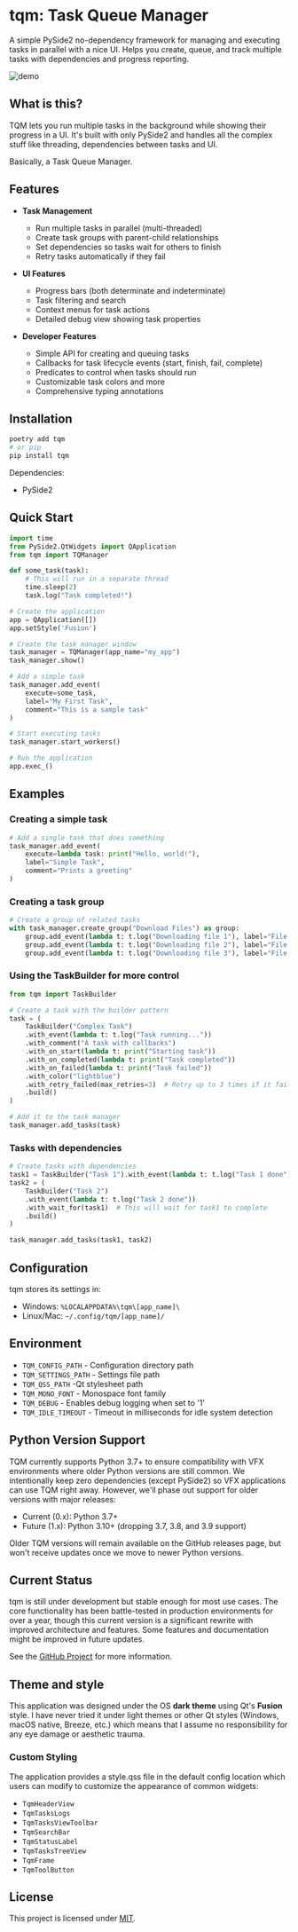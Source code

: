 # tqm: Task Queue Manager

A simple PySide2 no-dependency framework for managing and executing tasks in parallel with a nice UI. Helps you create, queue, and track multiple tasks with dependencies and progress reporting.

![demo](resources/images/tqm-demo.gif)

## What is this?

TQM lets you run multiple tasks in the background while showing their progress in a UI. It's built with only PySide2 and handles all the complex stuff like threading, dependencies between tasks and UI.

Basically, a Task Queue Manager.

## Features

- **Task Management**
  - Run multiple tasks in parallel (multi-threaded)
  - Create task groups with parent-child relationships
  - Set dependencies so tasks wait for others to finish
  - Retry tasks automatically if they fail

- **UI Features**
  - Progress bars (both determinate and indeterminate)
  - Task filtering and search
  - Context menus for task actions
  - Detailed debug view showing task properties

- **Developer Features**
  - Simple API for creating and queuing tasks
  - Callbacks for task lifecycle events (start, finish, fail, complete)
  - Predicates to control when tasks should run
  - Customizable task colors and more
  - Comprehensive typing annotations

## Installation

```bash
poetry add tqm
# or pip
pip install tqm
```

Dependencies:
- PySide2

## Quick Start

```python
import time
from PySide2.QtWidgets import QApplication
from tqm import TQManager

def some_task(task):
    # This will run in a separate thread
    time.sleep(2)
    task.log("Task completed!")

# Create the application
app = QApplication([])
app.setStyle('Fusion')

# Create the task manager window
task_manager = TQManager(app_name="my_app")
task_manager.show()

# Add a simple task
task_manager.add_event(
    execute=some_task,
    label="My First Task",
    comment="This is a sample task"
)

# Start executing tasks
task_manager.start_workers()

# Run the application
app.exec_()
```

## Examples

### Creating a simple task

```python
# Add a single task that does something
task_manager.add_event(
    execute=lambda task: print("Hello, world!"),
    label="Simple Task",
    comment="Prints a greeting"
)
```

### Creating a task group

```python
# Create a group of related tasks
with task_manager.create_group("Download Files") as group:
    group.add_event(lambda t: t.log("Downloading file 1"), label="File 1")
    group.add_event(lambda t: t.log("Downloading file 2"), label="File 2")
    group.add_event(lambda t: t.log("Downloading file 3"), label="File 3")
```

### Using the TaskBuilder for more control

```python
from tqm import TaskBuilder

# Create a task with the builder pattern
task = (
    TaskBuilder("Complex Task")
    .with_event(lambda t: t.log("Task running..."))
    .with_comment("A task with callbacks")
    .with_on_start(lambda t: print("Starting task"))
    .with_on_completed(lambda t: print("Task completed"))
    .with_on_failed(lambda t: print("Task failed"))
    .with_color("lightblue")
    .with_retry_failed(max_retries=3)  # Retry up to 3 times if it fails
    .build()
)

# Add it to the task manager
task_manager.add_tasks(task)
```

### Tasks with dependencies

```python
# Create tasks with dependencies
task1 = TaskBuilder("Task 1").with_event(lambda t: t.log("Task 1 done")).build()
task2 = (
    TaskBuilder("Task 2")
    .with_event(lambda t: t.log("Task 2 done"))
    .with_wait_for(task1)  # This will wait for task1 to complete
    .build()
)

task_manager.add_tasks(task1, task2)
```

## Configuration

tqm stores its settings in:
- Windows: `%LOCALAPPDATA%\tqm\[app_name]\`
- Linux/Mac: `~/.config/tqm/[app_name]/`

## Environment

- `TQM_CONFIG_PATH` - Configuration directory path
- `TQM_SETTINGS_PATH` - Settings file path
- `TQM_QSS_PATH` -Qt stylesheet path
- `TQM_MONO_FONT` - Monospace font family
- `TQM_DEBUG` - Enables debug logging when set to '1'
- `TQM_IDLE_TIMEOUT` - Timeout in milliseconds for idle system detection

## Python Version Support

TQM currently supports Python 3.7+ to ensure compatibility with VFX environments where older Python versions are still common. We intentionally keep zero dependencies (except PySide2) so VFX applications can use TQM right away.
However, we'll phase out support for older versions with major releases:

- Current (0.x): Python 3.7+
- Future (1.x): Python 3.10+ (dropping 3.7, 3.8, and 3.9 support)

Older TQM versions will remain available on the GitHub releases page, but won't receive updates once we move to newer Python versions.

## Current Status

tqm is still under development but stable enough for most use cases. The core functionality has been battle-tested in production environments for over a year, though this current version is a significant rewrite with improved architecture and features. Some features and documentation might be improved in future updates.

See the [GitHub Project](link) for more information.

## Theme and style

This application was designed under the OS **dark theme** using Qt's **Fusion** style. I have never tried it under light themes or other Qt styles (Windows, macOS native, Breeze, etc.) which means that I assume no responsibility for any eye damage or aesthetic trauma.

### Custom Styling

The application provides a style.qss file in the default config location which users can modify to customize the appearance of common widgets:

- `TqmHeaderView`
- `TqmTasksLogs`
- `TqmTasksViewToolbar`
- `TqmSearchBar`
- `TqmStatusLabel`
- `TqmTasksTreeView`
- `TqmFrame`
- `TqmToolButton`

## License

This project is licensed under [MIT](./LICENSE.md).
